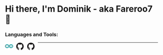 # Hi there, I'm Dominik - aka Fareroo7 👋 

### Languages and Tools:

<img align="left" alt="GitHub" width="26px" src="/icons/arduino/arduino-original.svg" style="padding-right:10px;" />
<img align="left" alt="GitHub" width="26px" src="/icons/github/github-original.svg#gh-light-mode-only" style="padding-right:10px;" />
<img align="left" alt="GitHub" width="26px" src="/icons/github/github-original.svg#gh-dark-mode-only" style="padding-right:10px;" />

---

<!--
**Fareroo7/Fareroo7** is a ✨ _special_ ✨ repository because its `README.md` (this file) appears on your GitHub profile.

Here are some ideas to get you started:

- 🔭 I’m currently working on ...
- 🌱 I’m currently learning ...
- 👯 I’m looking to collaborate on ...
- 🤔 I’m looking for help with ...
- 💬 Ask me about ...
- 📫 How to reach me: ...
- 😄 Pronouns: ...
- ⚡ Fun fact: ...
-->
